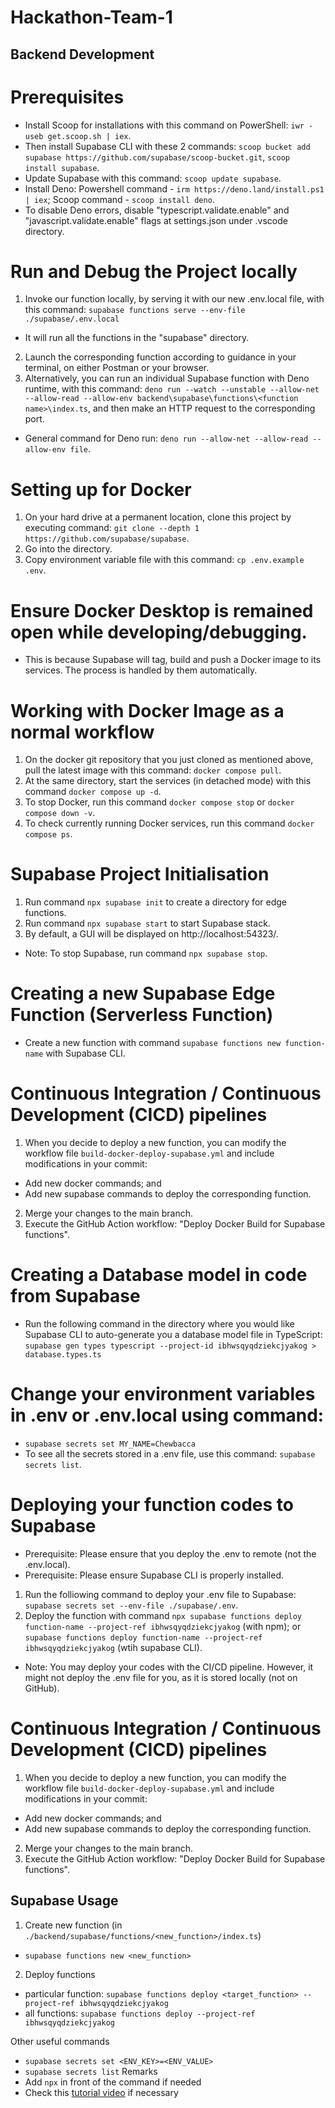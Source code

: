 # Hackathon-Team-1

## Backend Development

# Prerequisites

- Install Scoop for installations with this command on PowerShell: `iwr -useb get.scoop.sh | iex`.
- Then install Supabase CLI with these 2 commands:
`scoop bucket add supabase https://github.com/supabase/scoop-bucket.git`,
`scoop install supabase`.
- Update Supabase with this command: `scoop update supabase`.
- Install Deno:
Powershell command - `irm https://deno.land/install.ps1 | iex`;
Scoop command - `scoop install deno`.
- To disable Deno errors, disable "typescript.validate.enable" and "javascript.validate.enable" flags at settings.json under .vscode directory.
# Run and Debug the Project locally
1. Invoke our function locally, by serving it with our new .env.local file, with this command:
`supabase functions serve --env-file ./supabase/.env.local`
- It will run all the functions in the "supabase" directory.
2. Launch the corresponding function according to guidance in your terminal, on either Postman or your browser. 
3. Alternatively, you can run an individual Supabase function with Deno runtime, with this command: `deno run --watch --unstable --allow-net --allow-read --allow-env backend\supabase\functions\<function name>\index.ts`, and then make an HTTP request to the corresponding port. 
* General command for Deno run: `deno run --allow-net --allow-read --allow-env file`.

# Setting up for Docker

1. On your hard drive at a permanent location, clone this project by executing command: `git clone --depth 1 https://github.com/supabase/supabase`.
2. Go into the directory.
3. Copy environment variable file with this command: `cp .env.example .env`.

# Ensure Docker Desktop is remained open while developing/debugging. 
- This is because Supabase will tag, build and push a Docker image to its services. The process is handled by them automatically. 

# Working with Docker Image as a normal workflow

1. On the docker git repository that you just cloned as mentioned above, pull the latest image with this command: `docker compose pull`.
2. At the same directory, start the services (in detached mode) with this command `docker compose up -d`.
3. To stop Docker, run this command `docker compose stop` or `docker compose down -v`.
4. To check currently running Docker services, run this command `docker compose ps`.

# Supabase Project Initialisation

1. Run command `npx supabase init` to create a directory for edge functions.
2. Run command `npx supabase start` to start Supabase stack.
3. By default, a GUI will be displayed on http://localhost:54323/.

- Note: To stop Supabase, run command `npx supabase stop`.

# Creating a new Supabase Edge Function (Serverless Function)
- Create a new function with command `supabase functions new function-name` with Supabase CLI.

# Continuous Integration / Continuous Development (CICD) pipelines
1. When you decide to deploy a new function, you can modify the workflow file `build-docker-deploy-supabase.yml` and include modifications in your commit: 
- Add new docker commands; and
- Add new supabase commands to deploy the corresponding function.
2. Merge your changes to the main branch. 
3. Execute the GitHub Action workflow: "Deploy Docker Build for Supabase functions". 
# Creating a Database model in code from Supabase
- Run the following command in the directory where you would like Supabase CLI to auto-generate you a database model file in TypeScript: `supabase gen types typescript --project-id ibhwsqyqdziekcjyakog > database.types.ts`
# Change your environment variables in .env or .env.local using command:
- `supabase secrets set MY_NAME=Chewbacca`
- To see all the secrets stored in a .env file, use this command: `supabase secrets list`.
# Deploying your function codes to Supabase
- Prerequisite: Please ensure that you deploy the .env to remote (not the .env.local).
- Prerequisite: Please ensure Supabase CLI is properly installed. 
1. Run the folliowing command to deploy your .env file to Supabase: `supabase secrets set --env-file ./supabase/.env`.
2. Deploy the function with command `npx supabase functions deploy function-name --project-ref ibhwsqyqdziekcjyakog` (with npm); or `supabase functions deploy function-name --project-ref ibhwsqyqdziekcjyakog` (wtih supabase CLI).
- Note: You may deploy your codes with the CI/CD pipeline. However, it might not deploy the .env file for you, as it is stored locally (not on GitHub).

# Continuous Integration / Continuous Development (CICD) pipelines

1. When you decide to deploy a new function, you can modify the workflow file `build-docker-deploy-supabase.yml` and include modifications in your commit:

- Add new docker commands; and
- Add new supabase commands to deploy the corresponding function.

2. Merge your changes to the main branch.
3. Execute the GitHub Action workflow: "Deploy Docker Build for Supabase functions".

## Supabase Usage

1. Create new function (in `./backend/supabase/functions/<new_function>/index.ts`)

- `supabase functions new <new_function>`

2. Deploy functions

- particular function: `supabase functions deploy <target_function> --project-ref ibhwsqyqdziekcjyakog`
- all functions: `supabase functions deploy --project-ref ibhwsqyqdziekcjyakog`

Other useful commands

- `supabase secrets set <ENV_KEY>=<ENV_VALUE>`
- `supabase secrets list`
  Remarks
- Add `npx` in front of the command if needed
- Check this [tutorial video](https://www.youtube.com/watch?v=5OWH9c4u68M) if necessary
